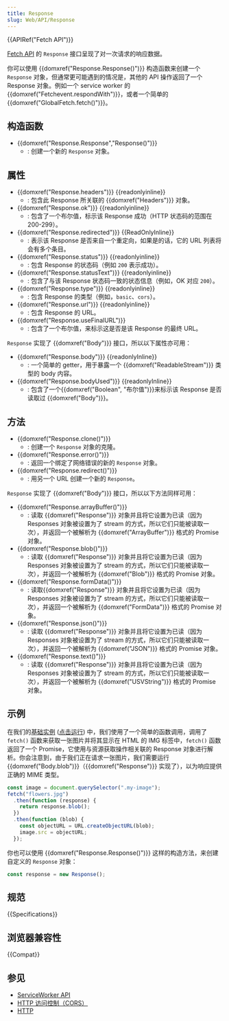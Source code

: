 ```yaml
---
title: Response
slug: Web/API/Response
---
```


{{APIRef("Fetch API")}}

[Fetch API](/zh-CN/docs/Web/API/Fetch_API) 的 `Response` 接口呈现了对一次请求的响应数据。

你可以使用 {{domxref("Response.Response()")}} 构造函数来创建一个 `Response` 对象，但通常更可能遇到的情况是，其他的 API 操作返回了一个 Response 对象。例如一个 service worker 的 {{domxref("Fetchevent.respondWith")}}，或者一个简单的 {{domxref("GlobalFetch.fetch()")}}。

## 构造函数

- {{domxref("Response.Response","Response()")}}
  - : 创建一个新的 `Response` 对象。

## 属性

- {{domxref("Response.headers")}} {{readonlyinline}}
  - : 包含此 Response 所关联的 {{domxref("Headers")}} 对象。
- {{domxref("Response.ok")}} {{readonlyinline}}
  - : 包含了一个布尔值，标示该 Response 成功（HTTP 状态码的范围在 200-299）。
- {{domxref("Response.redirected")}} {{ReadOnlyInline}}
  - : 表示该 Response 是否来自一个重定向，如果是的话，它的 URL 列表将会有多个条目。
- {{domxref("Response.status")}} {{readonlyinline}}
  - : 包含 Response 的状态码（例如 `200` 表示成功）。
- {{domxref("Response.statusText")}} {{readonlyinline}}
  - : 包含了与该 Response 状态码一致的状态信息（例如，OK 对应 `200`）。
- {{domxref("Response.type")}} {{readonlyinline}}
  - : 包含 Response 的类型（例如，`basic`、`cors`）。
- {{domxref("Response.url")}} {{readonlyinline}}
  - : 包含 Response 的 URL。
- {{domxref("Response.useFinalURL")}}
  - : 包含了一个布尔值，来标示这是否是该 Response 的最终 URL。

`Response` 实现了 {{domxref("Body")}} 接口，所以以下属性亦可用：

- {{domxref("Response.body")}} {{readonlyInline}}
  - : 一个简单的 getter，用于暴露一个 {{domxref("ReadableStream")}} 类型的 body 内容。
- {{domxref("Response.bodyUsed")}} {{readonlyInline}}
  - : 包含了一个{{domxref("Boolean", "布尔值")}}来标示该 Response 是否读取过 {{domxref("Body")}}。

## 方法

- {{domxref("Response.clone()")}}
  - : 创建一个 `Response` 对象的克隆。
- {{domxref("Response.error()")}}
  - : 返回一个绑定了网络错误的新的 `Response` 对象。
- {{domxref("Response.redirect()")}}
  - : 用另一个 URL 创建一个新的 `Response`。

`Response` 实现了 {{domxref("Body")}} 接口，所以以下方法同样可用：

- {{domxref("Response.arrayBuffer()")}}
  - : 读取 {{domxref("Response")}} 对象并且将它设置为已读（因为 Responses 对象被设置为了 stream 的方式，所以它们只能被读取一次），并返回一个被解析为 {{domxref("ArrayBuffer")}} 格式的 Promise 对象。
- {{domxref("Response.blob()")}}
  - : 读取 {{domxref("Response")}} 对象并且将它设置为已读（因为 Responses 对象被设置为了 stream 的方式，所以它们只能被读取一次），并返回一个被解析为 {{domxref("Blob")}} 格式的 Promise 对象。
- {{domxref("Response.formData()")}}
  - : 读取{{domxref("Response")}} 对象并且将它设置为已读（因为 Responses 对象被设置为了 stream 的方式，所以它们只能被读取一次），并返回一个被解析为 {{domxref("FormData")}} 格式的 Promise 对象。
- {{domxref("Response.json()")}}
  - : 读取 {{domxref("Response")}} 对象并且将它设置为已读（因为 Responses 对象被设置为了 stream 的方式，所以它们只能被读取一次），并返回一个被解析为 {{domxref("JSON")}} 格式的 Promise 对象。
- {{domxref("Response.text()")}}
  - : 读取 {{domxref("Response")}} 对象并且将它设置为已读（因为 Responses 对象被设置为了 stream 的方式，所以它们只能被读取一次），并返回一个被解析为 {{domxref("USVString")}} 格式的 Promise 对象。

## 示例

在我们的[基础实例](https://github.com/mdn/fetch-examples/tree/master/basic-fetch) ([点击运行](https://mdn.github.io/fetch-examples/basic-fetch/)) 中，我们使用了一个简单的函数调用，调用了 `fetch()` 函数来获取一张图片并将其显示在 HTML 的 IMG 标签中，`fetch()` 函数返回了一个 Promise，它使用与资源获取操作相关联的 Response 对象进行解析。你会注意到，由于我们正在请求一张图片，我们需要运行 {{domxref("Body.blob")}}（{{domxref("Response")}} 实现了），以为响应提供正确的 MIME 类型。

```js
const image = document.querySelector(".my-image");
fetch("flowers.jpg")
  .then(function (response) {
    return response.blob();
  })
  .then(function (blob) {
    const objectURL = URL.createObjectURL(blob);
    image.src = objectURL;
  });
```

你也可以使用 {{domxref("Response.Response()")}} 这样的构造方法，来创建自定义的 `Response` 对象：

```js
const response = new Response();
```

## 规范

{{Specifications}}

## 浏览器兼容性

{{Compat}}

## 参见

- [ServiceWorker API](/zh-CN/docs/Web/API/Service_Worker_API)
- [HTTP 访问控制（CORS）](/zh-CN/docs/Web/HTTP/CORS)
- [HTTP](/zh-CN/docs/Web/HTTP)
